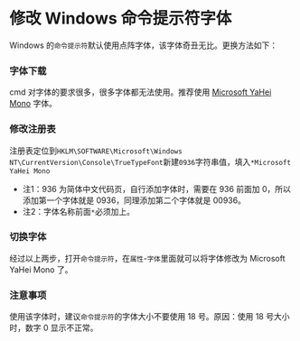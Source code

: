 # 修改 Windows 命令提示符字体

Windows 的`命令提示符`默认使用点阵字体，该字体奇丑无比。更换方法如下：
### 字体下载
cmd 对字体的要求很多，很多字体都无法使用。推荐使用 [Microsoft YaHei Mono](https://github.com/Microsoft/BashOnWindows/files/1362006/Microsoft.YaHei.Mono.zip) 字体。
### 修改注册表
注册表定位到`HKLM\SOFTWARE\Microsoft\Windows NT\CurrentVersion\Console\TrueTypeFont`新建`0936`字符串值，填入`*Microsoft YaHei Mono`

+ 注1：936 为简体中文代码页，自行添加字体时，需要在 936 前面加 0，所以添加第一个字体就是 0936，同理添加第二个字体就是 00936。
+ 注2：字体名称前面`*`必须加上。

### 切换字体
经过以上两步，打开`命令提示符`，在`属性`-`字体`里面就可以将字体修改为 Microsoft YaHei Mono 了。
### 注意事项
使用该字体时，建议`命令提示符`的字体大小不要使用 18 号。原因：使用 18 号大小时，数字 0 显示不正常。
